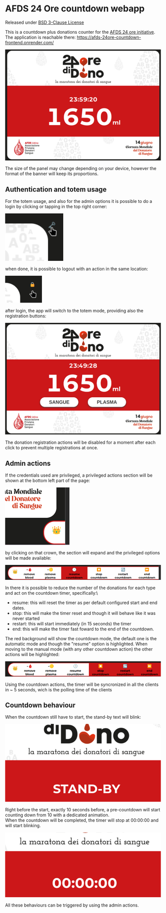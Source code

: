 # AFDS 24 Ore countdown webapp

Released under [BSD 3-Clause License](LICENSE.md)

This is a countdown plus donations counter for the [AFDS 24 ore initiative](https://www.portaledeldono.it/news/news/presentazione-24-ore-del-dono/).
The application is reachable there: https://afds-24ore-countdown-frontend.onrender.com/

![display mode](./docs/mode-display.png)

The size of the panel may change depending on your device, however the format of the banner will keep its proportions.

## Authentication and totem usage

For the totem usage, and also for the admin options it is possible to do a login by clicking or tapping in the top right corner:

![login button](./docs/login.png)

when done, it is possible to logout with an action in the same location:

![logout button](./docs/logout.png)

after login, the app will switch to the totem mode, providing also the registration buttons:

![totem mode](./docs/mode-totem.png)

The donation registration actions will be disabled for a moment after each click to prevent multiple registrations at once.

## Admin actions

If the credentials used are privileged, a privileged actions section will be shown at the bottom left part of the page:

![admin actions show](./docs/admin-actions-show.png)

by clicking on that crown, the section will expand and the privileged options will be made available:

![admin actions](./docs/admin-actions-all.png)

In there it is possible to reduce the number of the donations for each type and act on the countdown timer, specifically:\
* resume: this will reset the timer as per default configured start and end dates.
* stop: this will make the timer reset and though it will behave like it was never started
* restart: this will start immediately (in 15 seconds) the timer
* end: this will make the timer fast foward to the end of the countdown.

The red background will show the countdown mode, the default one is the automatic mode and though the "resume" option is highlighted.
When moving to the manual mode (with any other countdown action) the other actions will be highlighted:

![admin actions manual countdown mode](./docs/admin-actions-manual-countdown-mode.png)

Using the countdown actions, the timer will be syncronized in all the clients in ~ 5 seconds, wich is the polling time of the clients

## Countdown behaviour

When the countdown still have to start, the stand-by text will blink:

![stand by](./docs/countdown-before-start.png)

Right before the start, exactly 10 seconds before, a pre-countdown will start counting down from 10 with a dedicated animation.\
When the countdown will be completed, the timer will stop at 00:00:00 and will start blinking.

![end](./docs/countdown-after-end.png)

All these behaviours can be triggered by using the admin actions.